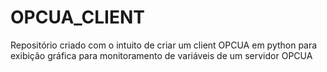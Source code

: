 # OPCUA_CLIENT
Repositório criado com o intuito de criar um client OPCUA em python para exibição gráfica para monitoramento de variáveis de um servidor OPCUA
